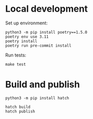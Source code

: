 # Local development

Set up environment:
```shell
python3 -m pip install poetry==1.5.0
poetry env use 3.11
poetry install
poetry run pre-commit install
```

Run tests:
```shell
make test
```

# Build and publish

```shell
python3 -m pip install hatch
```

```shell
hatch build
hatch publish
```
